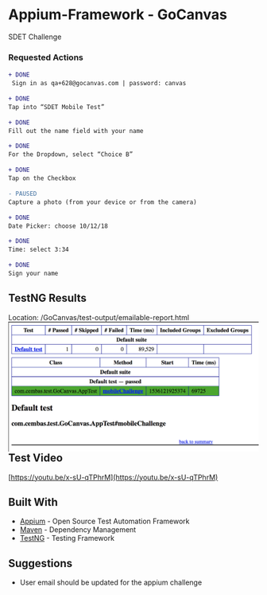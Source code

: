 # Appium-Framework - GoCanvas

SDET Challenge 


### Requested Actions

```diff
+ DONE
 Sign in as qa+628@gocanvas.com | password: canvas
```

```diff
+ DONE
Tap into “SDET Mobile Test”
```

```diff
+ DONE
Fill out the name field with your name
```

```diff
+ DONE
For the Dropdown, select “Choice B”
```

```diff
+ DONE
Tap on the Checkbox
```

```diff
- PAUSED
Capture a photo (from your device or from the camera)
```
```diff
+ DONE
Date Picker: choose 10/12/18
```

```diff
+ DONE
Time: select 3:34
```

```diff
+ DONE
Sign your name
```

## TestNG Results

Location: /GoCanvas/test-output/emailable-report.html
<img align="left" src="https://github.com/Cem-Bas/Appium-Framework/blob/master/testNGScreenshot.png">


## Test Video

[https://youtu.be/x-sU-qTPhrM](https://youtu.be/x-sU-qTPhrM)


## Built With

* [Appium](http://appium.io/) - Open Source Test Automation Framework
* [Maven](https://maven.apache.org/) - Dependency Management
* [TestNG](https://rometools.github.io/rome/) - Testing Framework

## Suggestions

* User email should be updated for the appium challenge

